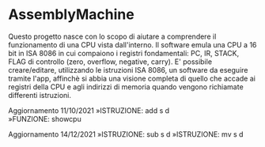 # AssemblyMachine

Questo progetto nasce con lo scopo di aiutare a comprendere il funzionamento di una CPU vista dall'interno.
Il software emula una CPU a 16 bit in ISA 8086 in cui compaiono i registri fondamentali: PC, IR, STACK, FLAG di controllo (zero, overflow, negative, carry). 
E' possibile creare/editare, utilizzando le istruzioni ISA 8086, un software da eseguire tramite l'app, affinchè si abbia una visione completa di quello che accade ai registri della CPU e agli indirizzi di memoria quando vengono richiamate differenti istruzioni.

Aggiornamento 11/10/2021
»ISTRUZIONE: add s d  
»FUNZIONE: showcpu

Aggiornamento 14/12/2021
»ISTRUZIONE: sub s d
»ISTRUZIONE: mv s d


